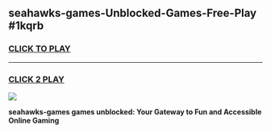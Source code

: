 
## seahawks-games-Unblocked-Games-Free-Play #1kqrb
<h3>
<a href="https://us.freeplayer.one?title=seahawks-games&ref=9M">CLICK TO PLAY</a></h3>
<hr>

<h3>
<a href="https://us.freeplayer.one?title=seahawks-games&ref=9M">CLICK 2 PLAY</a>
  
</h3>

<a href="https://us.freeplayer.one?title=seahawks-games&ref=9M"><img src="https://clearcache.store/games.png"></a>


**seahawks-games games unblocked: Your Gateway to Fun and Accessible Online Gaming**
